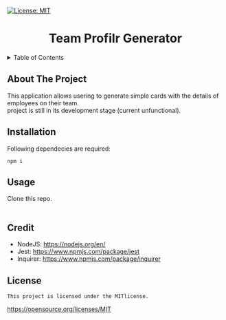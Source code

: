  [![License: MIT](https://img.shields.io/badge/License-MIT-yellow.svg)](https://opensource.org/licenses/MIT)

<h1 align="center">Team Profilr Generator</h1>

<details>
  <summary>Table of Contents</summary>
  <ol>
    <li>
        <a href="#about-the-project">About The Project</a>
      <ul>
        <li><a href="#installation">Installation</a></li>
      </ul>
    </li>
    <li><a href="#usage">Usage</a></li>
    <li><a href="#credit">Credit</a></li>
    <li><a href="#license">License</a></li>
  </ol>
</details>

## About The Project
This application allows usering to generate simple cards with the details of employees on their team. 
<br>
project is still in its development stage (current unfunctional).

## Installation
Following dependecies are required:
```
npm i
```

## Usage
Clone this repo.
<br>
<br>



## Credit
* NodeJS: https://nodejs.org/en/
* Jest: https://www.npmjs.com/package/jest
* Inquirer: https://www.npmjs.com/package/inquirer

## License
    
    This project is licensed under the MITlicense.
https://opensource.org/licenses/MIT
